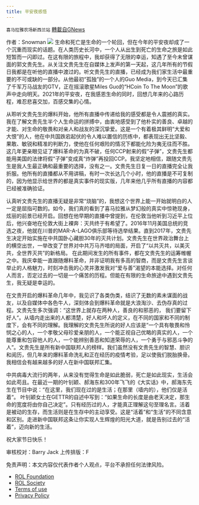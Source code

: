 ```yaml
---
title: 平安夜感悟
---
```

`喜马拉雅农场新西兰站` [轉載自GNews](https://gnews.org/zh-hans/1790333/)

作者：Snowman
![](https://assets.gnews.org/wp-content/uploads/2021/12/NFSC.jpg)
生命和死亡是生命的一个轮回，但在今年的平安夜却成了一个沉重而现实的话题。在人类历史长河中，一个人从出生到死亡的生命之旅是如此短暂而一闪即过。在这有限的旅程中，我却获得了无限的幸运，知遇了至今未曾谋面的郭文贵先生。从关注文贵先生在自媒体上发声的第一天起，这几年所有的节假日我都是在听他的直播中渡过的。听文贵先生的直播，已经成为我们家生活中最重要的不可或缺的一部分。从他最初“孤独”的一个人的Guo Media，到今天已汇集了千军万马战友的GTV，正在摇滚歌星Miles Guo的“HCoin To The Moon”的歌声中走向明天。2021年的平安夜，在我感恩生命的同时，回想几年来的心路历程，难忍悲喜交加，百感交集的心情。

从聆听文贵先生的爆料开始，他所有直播中传递给我的感受都是令人震撼的真实。我在了解文贵先生半个人生命运的拼搏中，由衷地感受到了他朴实的善良、卓越的才能、对生命的敬畏和对亲人和战友的深沉挚爱。这是一个有着极其鲜明“大爱和大恨”的人，他在中共国跌宕起伏的令人难以置信的历练中，都表现出无比坚毅、果敢、敏锐和精准的判断力，使他在任何艰险的情况下都能化险为夷无往而不胜。这几年更亲眼见证了爆料革命的为真不破，任何CCP射来的假“子弹”，文贵先生都能用美国的法律将假“子弹”变成真“炸弹”再投回CCP。我坚定地相信，跟随文贵先生是我人生最正确和最重要的选择，没有之一。文贵先生日复一日的直播完全让我折服。他所有的直播都从不用讲稿，有时一次长达几个小时，他的直播是不可复制的，因为他显示给世界的都是真实事件的现实版，几年来他几乎所有直播的内容都已经被准确验证。

认真听文贵先生的直播无疑是非常“烧脑”的，我想这个世界上能一开始就明白的人一定是屈指可数的。如今，我们真的看到了喜马拉雅从梦幻般的真实中惊艳现身，炫丽的前景已经开启。回想在他早期的直播中曾提到，在伦敦当他听到习近平上位后，他兴奋地在伦敦大街上裸奔：灭共终于有希望了。2016年11月美国总统的竞选之夜，他就在川普的MAR-A-LAGO俱乐部等待选举结果。直到2017年，文贵先生决定开始实施在中共国卧心藏胆30年的灭共计划。文贵先生在世界政治舞台上的横空出世，一举改变了世界对中共万马齐喑的局面，开启了“以共灭共，以美灭共，全世界灭共”的新格局。 在此期间发生的所有事件，都在文贵先生的运筹帷幄之中。我庆幸能一直跟随爆料革命，并非证明我有多高的智商，而是文贵先生言谈举止的人格魅力，时刻冲击我的心灵并激发我对“爱与善”渴望的本能选择。对任何人而言，否定过去的一切是一个痛苦的历程。但能在有限的生命旅途中遇到文贵先生，我无疑是幸运的。

在文贵开启的爆料革命几年中，我见识了各类伪类，结识了无数的素未谋面的战友，以及自媒体中各色牛人，深刻体会到爆料革命就是大浪淘沙、去伪存真的过程。文贵先生多次强调：“这世界上就存在两种人，善良的和邪恶的， 我们要留下好人“。从墙内走出来的人都清楚，好人和坏人的定义，在不同的国家和不同的制度下，会有不同的理解。我理解的文贵先生所说的好人应该是“一个具有敬畏和怜悯之心的人，一个孝敬父母珍爱亲朋的人，一个能正视自己优略的真实的人，一个能尊重和包容他人的人，一个能辨别善恶和知道荣辱的人，一个勇于与邪恶斗争的人”。文贵先生是所有新中国联邦人的榜样。我们虽然没有文贵先生的智慧、胆识和阅历，但几年来的爆料革命洗礼和正在经历的疫情考验，足以使我们脱胎换骨。我相信会有越来越多的好人在新中国联邦汇集。

中共病毒大流行的两年，从来没有觉得生命是如此脆弱，死亡是如此现实，生活会如此苟且。在最近一期的叶钊颖、郝海东和300年飞飞的《大实话》中，郝海东先生在节目中说：“在这里，我们现在过的是生活；在那里（墙内的），他们仅是活着“。 叶钊颖女士在GETTR的自述中写到：“如果生命的长度是由老天决定，那生命的宽度将由你自己决定”。只有经历过的人，才能真正理解这句至理名言。活着是被动的生存，而生活则是在生存中的主动享受。这是“活着”和“生活”的不同含意和区别。走进新中国联邦这条让你实现人生辉煌的阳光大道，就是告别过去的“活着”，迈向新的生活。

祝大家节日快乐！



审核校对：Barry Jack
上传排版：F

 

免责声明：本文内容仅代表作者个人观点，平台不承担任何法律风险。

- [ROL Foundation](https://rolfoundation.org/)
- [ROL Society](https://rolsociety.org/)
- [Terms of use](https://gnews.org/terms-of-use-3/)
- [Privacy Policy](https://gnews.org/privacy-policy/)
